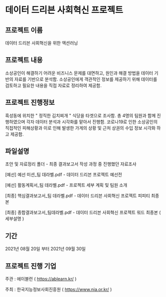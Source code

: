 # 데이터 드리븐 사회혁신 프로젝트

## 프로젝트 이름

데이터 드리븐 사회혁신을 위한 액션러닝

## 프로젝트 내용

소상공인이 해결하기 어려운 비즈니스 문제를 대면하고, 원인과 해결 방법을 데이터 기반의 자료를 기반으로 분석함. 소상공인에게 객관적인 정보를 제공하기 위해 데이터를 검토하고 필요한 내용을 직접 자료로 정리하여 제공함.

## 프로젝트 진행정보

흑성동에 위치한 " 정직한 김치찌개 " 식당을 타겟으로 조사함. 총 4명의 팀원과 함께 진행하였으며 각자 데이터 분석과 시각화를 맡아서 진행함. 코로나19로 인한 소상공인의 직접적인 피해상황과 이로 인해 발생한 가게의 상황 및 근처 상권의 수입 정보 시각화 하고 제공함.

## 파일설명

초안 및 자료정리 폴더 - 최종 결과보고서 작성 과정 중 진행했던 자료조사

[예선] 예선 미션_팀 데라벨.pdf - 데이터 드리븐 프로젝트 예선전

[예선] 활동계획서_팀 데라벨.pdf - 프로젝트 세부 계획 및 팀원 소개

[최종] 핵심결과보고서_팀 데라벨.pdf - 데이터 드리븐 사회혁신 프로젝트 피피티 최종본

[최종] 종합결과보고서_팀데라벨.pdf - 데이터 드리븐 사회혁신 프로젝트 워드 최종본 ( 세부설명 )

## 기간

2021년 08월 20일 부터 2021년 09월 30일

## 프로젝트 진행 기업

주관 : 에이블런 ( https://ablearn.kr/ )

주최 : 한국지능정보사회진흥원 ( https://www.nia.or.kr/ )
